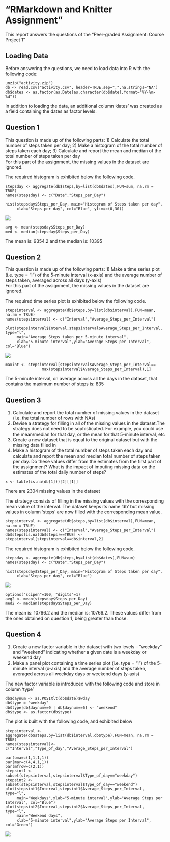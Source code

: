 “RMarkdown and Knitter Assignment”
==================================

This report answers the questions of the “Peer-graded Assignment: Course
Project 1”

Loading Data
------------

Before answering the questions, we need to load data into R with the
following code:

    unzip("activity.zip")
    db <- read.csv("activity.csv", header=TRUE,sep=",",na.strings="NA")
    db$dates <- as.factor(as.Date(as.character(db$date),format="%Y-%m-%d"))

In addition to loading the data, an additional column ‘dates’ was
created as a field containing the dates as factor levels.

Question 1
----------

This question is made up of the following parts: 1) Calculate the total
number of steps taken per day; 2) Make a histogram of the total number
of steps taken each day; 3) Calculate and report the mean and median of
the total number of steps taken per day  
For this part of the assignment, the missing values in the dataset are
ignored.

The required histogram is exhibited below the following code.

    stepsday <- aggregate(db$steps,by=list(db$dates),FUN=sum, na.rm = TRUE)
    names(stepsday) <- c("Date","Steps_per_Day")

    hist(stepsday$Steps_per_Day, main="Histogram of Steps taken per day",
         xlab="Steps per day", col="Blue", ylim=c(0,30))

![](PA1_template_files/figure-markdown_strict/unnamed-chunk-2-1.png)

    avg <- mean(stepsday$Steps_per_Day)
    med <- median(stepsday$Steps_per_Day)

The mean is: 9354.2 and the median is: 10395

Question 2
----------

This question is made up of the following parts: 1) Make a time series
plot (i.e. type = “l”) of the 5-minute interval (x-axis) and the average
number of steps taken, averaged across all days (y-axis)  
For this part of the assignment, the missing values in the dataset are
ignored.

The required time series plot is exhibited below the following code.

    stepsinterval <- aggregate(db$steps,by=list(db$interval),FUN=mean, na.rm = TRUE)
    names(stepsinterval) <- c("Interval","Average_Steps_per_Interval")

    plot(stepsinterval$Interval,stepsinterval$Average_Steps_per_Interval, type="l",
         main="Average Steps taken per 5-minute interval",
         xlab="5-minute interval",ylab="Average Steps per Interval", col="Blue")

![](PA1_template_files/figure-markdown_strict/unnamed-chunk-3-1.png)

    maxint <- stepsinterval[stepsinterval$Average_Steps_per_Interval==
                    max(stepsinterval$Average_Steps_per_Interval),1]

The 5-minute interval, on average across all the days in the dataset,
that contains the maximum number of steps is: 835

Question 3
----------

1.  Calculate and report the total number of missing values in the
    dataset (i.e. the total number of rows with NAs)
2.  Devise a strategy for filling in all of the missing values in the
    dataset.The strategy does not need to be sophisticated. For example,
    you could use the mean/median for that day, or the mean for that
    5-minute interval, etc
3.  Create a new dataset that is equal to the original dataset but with
    the missing data filled in
4.  Make a histogram of the total number of steps taken each day and
    calculate and report the mean and median total number of steps taken
    per day. Do these values differ from the estimates from the first
    part of the assignment? What is the impact of imputing missing data
    on the estimates of the total daily number of steps?

<!-- -->

    x <- table(is.na(db[1]))[2][[1]]

There are 2304 missing values in the dataset

The strategy consists of filling in the missing values with the
corresponding mean value of the interval. The dataset keeps its name
‘db’ but missing values in column ‘steps’ are now filled with the
corresponding mean value.

    stepsinterval <- aggregate(db$steps,by=list(db$interval),FUN=mean, na.rm = TRUE)
    names(stepsinterval) <- c("Interval","Average_Steps_per_Interval")
    db$steps[is.na(db$steps)==TRUE] <- stepsinterval[stepsinterval==db$interval,2]

The required histogram is exhibited below the following code.

    stepsday <- aggregate(db$steps,by=list(db$dates),FUN=sum)
    names(stepsday) <- c("Date","Steps_per_Day")

    hist(stepsday$Steps_per_Day, main="Histogram of Steps taken per day",
         xlab="Steps per day", col="Blue")

![](PA1_template_files/figure-markdown_strict/unnamed-chunk-6-1.png)

    options("scipen"=100, "digits"=1)
    avg2 <- mean(stepsday$Steps_per_Day)
    med2 <- median(stepsday$Steps_per_Day)

The mean is: 10766.2 and the median is: 10766.2. These values differ
from the ones obtained on question 1, being greater than those.

Question 4
----------

1.  Create a new factor variable in the dataset with two levels –
    “weekday” and “weekend” indicating whether a given date is a weekday
    or weekend day
2.  Make a panel plot containing a time series plot (i.e. type = “l”) of
    the 5-minute interval (x-axis) and the average number of steps
    taken, averaged across all weekday days or weekend days (y-axis)

The new factor variable is introduced with the following code and store
in column ‘type’

    db$daynum <- as.POSIXlt(db$date)$wday
    db$type = "weekday"
    db$type[db$daynum==0 | db$daynum==6] <- "weekend"
    db$type <- as.factor(db$type)

The plot is built with the following code, and exhibited below

    stepsinterval <- aggregate(db$steps,by=list(db$interval,db$type),FUN=mean, na.rm = TRUE)
    names(stepsinterval)<-c("Interval","Type_of_day","Average_Steps_per_Interval")

    par(oma=c(1,1,1,1))
    par(mar=c(4,4,1,1))
    par(mfrow=c(2,1))
    stepsint1 <- subset(stepsinterval,stepsinterval$Type_of_day=="weekday")
    stepsint2 <- subset(stepsinterval,stepsinterval$Type_of_day=="weekend")
    plot(stepsint1$Interval,stepsint1$Average_Steps_per_Interval, type="l",
         main="Weekdays",xlab="5-minute interval",ylab="Average Steps per Interval", col="Blue")
    plot(stepsint2$Interval,stepsint2$Average_Steps_per_Interval, type="l",
         main="Weekend days",
         xlab="5-minute interval",ylab="Average Steps per Interval", col="Green")

![](PA1_template_files/figure-markdown_strict/unnamed-chunk-8-1.png)
